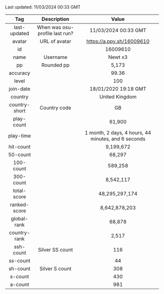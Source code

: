 Last updated: <!-- osu-last-updated -->11/03/2024 00:33 GMT<!-- osu-last-updated -->

|      Tag      |          Description           |                                              Value                                               |
| :-----------: | :----------------------------: | :----------------------------------------------------------------------------------------------: |
| last-updated  | When was osu-profile last run? |                <!-- osu-last-updated -->11/03/2024 00:33 GMT<!-- osu-last-updated -->                |
|    avatar     |         URL of avatar          |                 <!-- osu-avatar -->https://a.ppy.sh/16009610<!-- osu-avatar -->                  |
|      id       |                                |                              <!-- osu-id -->16009610<!-- osu-id -->                              |
|     name      |            Username            |                            <!-- osu-name -->Newt x3<!-- osu-name -->                             |
|      pp       |           Rounded pp           |                               <!-- osu-pp -->5,173<!-- osu-pp -->                                |
|   accuracy    |                                |                         <!-- osu-accuracy -->99.36<!-- osu-accuracy -->                          |
|     level     |                                |                             <!-- osu-level -->100<!-- osu-level -->                              |
|   join-date   |                                |                   <!-- osu-join-date -->18/01/2020 19:18 GMT<!-- osu-join-date -->                   |
|    country    |                                |                      <!-- osu-country -->United Kingdom<!-- osu-country -->                      |
| country-short |          Country code          |                      <!-- osu-country-short -->GB<!-- osu-country-short -->                      |
|  play-count   |                                |                       <!-- osu-play-count -->61,900<!-- osu-play-count -->                       |
|   play-time   |                                | <!-- osu-play-time -->1 month, 2 days, 4 hours, 44 minutes, and 6 seconds<!-- osu-play-time --> |
|   hit-count   |                                |                      <!-- osu-hit-count -->9,199,672<!-- osu-hit-count -->                       |
|   50-count    |                                |                         <!-- osu-50-count -->68,297<!-- osu-50-count -->                         |
|   100-count   |                                |                       <!-- osu-100-count -->589,258<!-- osu-100-count -->                        |
|   300-count   |                                |                      <!-- osu-300-count -->8,542,117<!-- osu-300-count -->                       |
|  total-score  |                                |                  <!-- osu-total-score -->48,295,297,174<!-- osu-total-score -->                  |
| ranked-score  |                                |                 <!-- osu-ranked-score -->8,642,878,203<!-- osu-ranked-score -->                  |
|  global-rank  |                                |                      <!-- osu-global-rank -->68,878<!-- osu-global-rank -->                      |
| country-rank  |                                |                     <!-- osu-country-rank -->2,517<!-- osu-country-rank -->                      |
|   ssh-count   |        Silver SS count         |                         <!-- osu-ssh-count -->116<!-- osu-ssh-count -->                          |
|   ss-count    |                                |                           <!-- osu-ss-count -->44<!-- osu-ss-count -->                           |
|   sh-count    |         Silver S count         |                          <!-- osu-sh-count -->308<!-- osu-sh-count -->                           |
|    s-count    |                                |                           <!-- osu-s-count -->430<!-- osu-s-count -->                            |
|    a-count    |                                |                           <!-- osu-a-count -->981<!-- osu-a-count -->                            |
